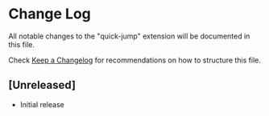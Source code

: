 # Change Log

All notable changes to the "quick-jump" extension will be documented in this file.

Check [Keep a Changelog](http://keepachangelog.com/) for recommendations on how to structure this file.

## [Unreleased]

- Initial release